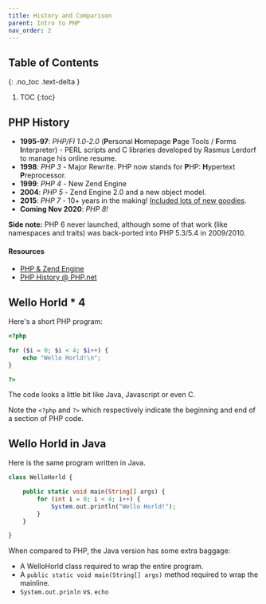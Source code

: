 ```yaml
---
title: History and Comparison
parent: Intro to PHP
nav_order: 2
---
```


<!-- prettier-ignore-start -->
## Table of Contents
{: .no_toc .text-delta }  

1. TOC
{:toc}
<!-- prettier-ignore-end -->

## PHP History

- **1995-97**: _PHP/FI 1.0-2.0_ (**P**ersonal **H**omepage **P**age Tools / **F**orms **I**nterpreter) - PERL scripts and C libraries developed by Rasmus Lerdorf to manage his online resume.
- **1998**: _PHP 3_ - Major Rewrite. PHP now stands for **P**HP: **H**ypertext **P**reprocessor.
- **1999**: _PHP 4_ - New Zend Engine
- **2004**: _PHP 5_ - Zend Engine 2.0 and a new object model.
- **2015**: _PHP 7_ - 10+ years in the making! [Included lots of new goodies](https://secure.php.net/archive/2015.php#id2015-12-03-1).
- **Coming Nov 2020**: _PHP 8!_

**Side note:** PHP 6 never launched, although some of that work (like namespaces and traits) was back-ported into PHP 5.3/5.4 in 2009/2010.

#### Resources

- [PHP & Zend Engine](http://www.zend.com/en/community/php)
- [PHP History @ PHP.net](http://us.php.net/manual/en/history.php.php)

## Wello Horld \* 4

Here's a short PHP program:

```php
<?php

for ($i = 0; $i < 4; $i++) {
    echo "Wello Horld!\n";
}

?>
```

The code looks a little bit like Java, Javascript or even C.

Note the `<?php` and `?>` which respectively indicate the beginning and end of a section of PHP code.

## Wello Horld in Java

Here is the same program written in Java.

```php
class WelloHorld {

    public static void main(String[] args) {
        for (int i = 0; i < 4; i++) {
            System.out.println("Wello Horld!");
        }
    }

}
```

When compared to PHP, the Java version has some extra baggage:

- A WelloHorld class required to wrap the entire program.
- A `public static void main(String[] args)` method required to wrap the mainline.
- `System.out.prinln` vs. `echo`
